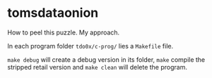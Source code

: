 # tomsdataonion
How to peel this puzzle. My approach.

In each program folder `tdo0x/c-prog/` lies a `Makefile` file.

`make debug` will create a debug version in its folder, `make` compile the stripped retail version and `make clean` will delete the program.
